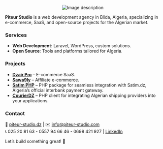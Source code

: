 <p align="center">
  <img src="https://github.com/user-attachments/assets/940e9351-bff1-4ae7-9be2-83a69a3aa6db" alt="Image description" />
</p>

**Piteur Studio** is a web development agency in Blida, Algeria, specializing in e-commerce, SaaS, and open-source projects for the Algerian market.  

### **Services**  
- **Web Development**: Laravel, WordPress, custom solutions.  
- **Open Source**: Tools and platforms tailored for Algeria.  

### **Projects**  
- **[Dzair Pro](https://dzair.pro)** – E-commerce SaaS.  
- **[Sawa9ly](https://sawa9ly.app)** – Affiliate e-commerce.  
- **[Satim PHP](https://github.com/PiteurStudio/satim-php)** – PHP package for seamless integration with Satim.dz, Algeria’s official interbank payment gateway.  
- **[CourierDZ](https://github.com/PiteurStudio/CourierDZ)** – PHP client for integrating Algerian shipping providers into your applications.  

### **Contact**  
📍 [piteur-studio.dz](https://piteur-studio.dz) | ✉️ [info@piteur-studio.com](mailto:info@piteur-studio.dz)  
📞 025 20 81 63 - 0557 94 66 46 - 0698 421 927 | [LinkedIn](https://www.linkedin.com/company/piteur-studio)  

Let’s build something great! 🚀
